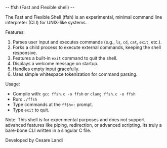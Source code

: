 -- ffsh (Fast and Flexible shell) -- 

The Fast and Flexible Shell (ffsh) is an experimental, minimal command line interpreter (CLI) for UNIX-like systems.

Features:
1. Parses user input and executes commands (e.g., `ls`, `cd`, `cat`, `exit`, etc.).
2. Forks a child process to execute external commands, keeping the shell responsive.
3. Features a built-in `exit` command to quit the shell.
4. Displays a welcome message on startup.
5. Handles empty input gracefully.
6. Uses simple whitespace tokenization for command parsing.

Usage:
- Compile with: `gcc ffsh.c -o ffsh` or `clang ffsh.c -o ffsh`
- Run: `./ffsh`
- Type commands at the `ff$h>:` prompt.
- Type `exit` to quit.

Note: This shell is for experimental purposes and does not support advanced features like piping, redirection, or advanced scripting. Its truly a bare-bone CLI written in a singular C file. 

Developed by Cesare Landi